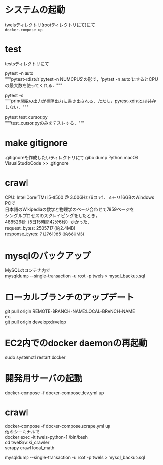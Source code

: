 # システムの起動
twelsディレクトリ(rootディレクトリにて)にて  
`docker-compose up`  

# test
testsディレクトリにて  

pytest -n auto  
"""pytest-xdistの'pytest -n NUMCPUS'の形で，'pytest -n auto'にするとCPUの最大数を使ってくれる．"""  

pytest -s  
"""print関数の出力が標準出力に書き出される．ただし，pytest-xdistとは共存しない．"""

pytest test_cursor.py  
"""test_cursor.pyのみをテストする．"""

# make gitignore
.gitignoreを作成したいディレクトリにて
gibo dump Python macOS VisualStudioCode >> .gitignore

# crawl
CPU: Intel Core(TM) i5-8500 @ 3.00GHz (6コア)，メモリ16GBのWindows PCで  
日本語のWikipediaの数学と物理学のページ合わせて7859ページを  
シングルプロセスのスクレイピングをしたとき，  
488526秒（5日15時間42分6秒）かかった．  
request_bytes: 2505717 (約2.4MB)  
response_bytes: 712761985 (約680MB)  

# mysqlのバックアップ  
MySQLのコンテナ内で  
mysqldump --single-transaction -u root -p twels > mysql_backup.sql  

# ローカルブランチのアップデート  
git pull origin REMOTE-BRANCH-NAME:LOCAL-BRANCH-NAME  
ex.  
git pull origin develop:develop  

# EC2内でのdocker daemonの再起動  
sudo systemctl restart docker  

# 開発用サーバの起動
docker-compose -f docker-compose.dev.yml up  

# crawl
docker-compose -f docker-compose.scrape.yml up  
他のターミナルで  
docker exec -it twels-python-1 /bin/bash  
cd twelS/wiki_crawler  
scrapy crawl local_math  


mysqldump --single-transaction -u root -p twels > mysql_backup.sql  
